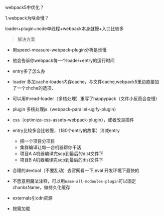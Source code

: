 webpack5中优化？

1.webpack为啥会慢？

loader+plugin+node单线程+webpack本身就慢+入口比较多

> 解决方案
- 用speed-measure-webpack-plugin分析是谁慢

- 他会告诉你webpack每一个loader+entry的运行时间

- entry多了怎么办

- loader 多加cache-loader内存cache，与文件cache,webpack5里边直接加了一个chche的选项、

- 可以用thread-loader（多核处理）重写了happypack（文件小反而会变慢）

- plugin 多核处理js（webpack-parallel-ugify-plugin）
- css（optimiza-css-assets-webpack-plugin），或者改良插件

- entry比较多会比较慢，（180个entry的故事）消减entry
    - 把一个项目分项目
    - 集群编译让每一台机器帮你干活
    - 项目A A机器编译完scp到最后的dist文件下
    - 项目B A机器编译完scp到最后的dist文件下

- 合理的devtool（不要乱动）去官网看一下,eval 开发环境下最快的


- 不愿意用魔法注释，可以用`name-all-modoules-plugin`可以固定chunksName，做持久化缓存

- externals引cdn资源

- 按需加载
 


